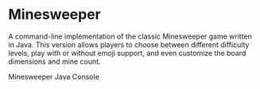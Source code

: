 # Minesweeper

A command-line implementation of the classic Minesweeper game written in Java. This version allows players to choose between different difficulty levels, play with or without emoji support, and even customize the board dimensions and mine count.

Minesweeper Java Console
